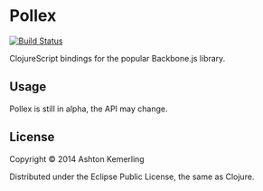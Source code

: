# Pollex
[![Build Status](https://travis-ci.org/AshtonKem/Pollex.svg?branch=master)](https://travis-ci.org/AshtonKem/Pollex)

ClojureScript bindings for the popular Backbone.js library.

## Usage

Pollex is still in alpha, the API may change.

## License

Copyright © 2014 Ashton Kemerling

Distributed under the Eclipse Public License, the same as Clojure.
